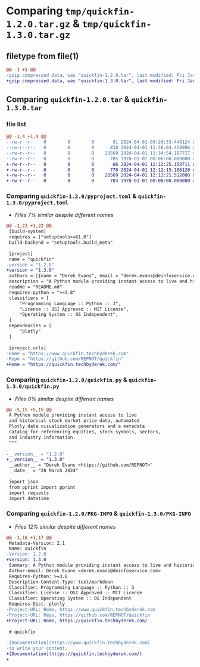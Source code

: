 # Comparing `tmp/quickfin-1.2.0.tar.gz` & `tmp/quickfin-1.3.0.tar.gz`

## filetype from file(1)

```diff
@@ -1 +1 @@
-gzip compressed data, was "quickfin-1.2.0.tar", last modified: Fri Jan  1 00:00:00 2016, max compression
+gzip compressed data, was "quickfin-1.3.0.tar", last modified: Fri Jan  1 00:00:00 2016, max compression
```

## Comparing `quickfin-1.2.0.tar` & `quickfin-1.3.0.tar`

### file list

```diff
@@ -1,4 +1,4 @@
--rw-r--r--   0        0        0       91 2024-04-01 09:20:33.448124 quickfin-1.2.0/README.md
--rw-r--r--   0        0        0      818 2024-04-01 11:36:04.459986 quickfin-1.2.0/pyproject.toml
--rw-r--r--   0        0        0    28569 2024-04-01 11:34:54.197727 quickfin-1.2.0/quickfin.py
--rw-r--r--   0        0        0      785 1970-01-01 00:00:00.000000 quickfin-1.2.0/PKG-INFO
+-rw-r--r--   0        0        0       66 2024-04-01 12:12:25.158711 quickfin-1.3.0/README.md
+-rw-r--r--   0        0        0      770 2024-04-01 12:12:15.106120 quickfin-1.3.0/pyproject.toml
+-rw-r--r--   0        0        0    28569 2024-04-01 12:12:21.512088 quickfin-1.3.0/quickfin.py
+-rw-r--r--   0        0        0      703 1970-01-01 00:00:00.000000 quickfin-1.3.0/PKG-INFO
```

### Comparing `quickfin-1.2.0/pyproject.toml` & `quickfin-1.3.0/pyproject.toml`

 * *Files 7% similar despite different names*

```diff
@@ -1,23 +1,22 @@
 [build-system]
 requires = ["setuptools>=61.0"]
 build-backend = "setuptools.build_meta"
 
 [project]
 name = "quickfin"
-version = "1.2.0"
+version = "1.3.0"
 authors = [{name = "Derek Evans", email = "derek.evans@deinfoservice.com"}]
 description = "A Python module providing instant access to live and historical stock market price data, automated Plotly data visualization generators and a metadata catalog for referencing equities, stock symbols, sectors, and industry information."
 readme = "README.md"
 requires-python = ">=3.8"
 classifiers = [
     "Programming Language :: Python :: 3",
     "License :: OSI Approved :: MIT License",
     "Operating System :: OS Independent",
 ]
 dependencies = [
     "plotly"
 ]
 
 [project.urls]
-Home = "https://www.quickfin.techbyderek.com"
-Repo = "https://github.com/REPNOT/quickfin"
+Home = "https://quickfin.techbyderek.com/"
```

### Comparing `quickfin-1.2.0/quickfin.py` & `quickfin-1.3.0/quickfin.py`

 * *Files 0% similar despite different names*

```diff
@@ -5,15 +5,15 @@
 A Python module providing instant access to live
 and historical stock market price data, automated
 Plotly data visualization generators and a metadata
 catalog for referencing equities, stock symbols, sectors,
 and industry information.
 """
 
-__version__ = "1.2.0"
+__version__ = "1.3.0"
 __author__ = "Derek Evans <https://github.com/REPNOT>"
 __date__ = "28 March 2024"
 
 import json
 from pprint import pprint
 import requests
 import datetime
```

### Comparing `quickfin-1.2.0/PKG-INFO` & `quickfin-1.3.0/PKG-INFO`

 * *Files 12% similar despite different names*

```diff
@@ -1,18 +1,17 @@
 Metadata-Version: 2.1
 Name: quickfin
-Version: 1.2.0
+Version: 1.3.0
 Summary: A Python module providing instant access to live and historical stock market price data, automated Plotly data visualization generators and a metadata catalog for referencing equities, stock symbols, sectors, and industry information.
 Author-email: Derek Evans <derek.evans@deinfoservice.com>
 Requires-Python: >=3.8
 Description-Content-Type: text/markdown
 Classifier: Programming Language :: Python :: 3
 Classifier: License :: OSI Approved :: MIT License
 Classifier: Operating System :: OS Independent
 Requires-Dist: plotly
-Project-URL: Home, https://www.quickfin.techbyderek.com
-Project-URL: Repo, https://github.com/REPNOT/quickfin
+Project-URL: Home, https://quickfin.techbyderek.com/
 
 # quickfin
 
-[Documentation](https://www.quickfin.techbyderek.com)
-to write your content.
+[Documentation](https://quickfin.techbyderek.com/)
+
```

